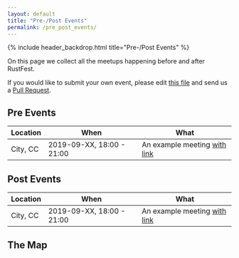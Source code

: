 ```yaml
---
layout: default
title: "Pre-/Post Events"
permalink: /pre_post_events/
---
```


{% include header_backdrop.html title="Pre-/Post Events" %}

<section markdown="1">

On this page we collect all the meetups happening before and after RustFest.

If you would like to submit your own event, please edit [this file](https://github.com/RustFestEU/barcelona.rustfest.eu/blob/gh-pages/pre-post-events.md) and send us a [Pull Request](https://github.com/RustFestEU/barcelona.rustfest.eu/compare).

# Pre Events

| Location |           When            |               What                |
| -------- | ------------------------- | --------------------------------- |
| City, CC | 2019-09-XX, 18:00 - 21:00 | An example meeting [with link](#) |

# Post Events

| Location |           When            |               What                |
| -------- | ------------------------- | --------------------------------- |
| City, CC | 2019-09-XX, 18:00 - 21:00 | An example meeting [with link](#) |

# The Map

<script src="https://embed.github.com/view/geojson/RustFestEU/barcelona.rustfest.eu/pre-post-events/train-map.geojson"></script>


</section>
